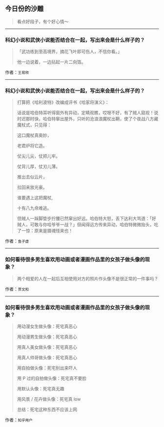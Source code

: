 ## 今日份的沙雕

> 看点好段子，有个好心情～


 
---

### 科幻小说和武侠小说能否结合在一起，写出来会是什么样子的？

> 「武功练到至高境界，摘花飞叶即可伤人，不信你看。」
> 
> 他一边说着，一边拈起一片二向箔。


作者：`王易欣`

---

### 科幻小说和武侠小说能否结合在一起，写出来会是什么样子的？

> 打算把《哈利波特》改编成评书《哈家将演义》：
> 
> 话说是哈伯特耳听得窗外有异动，定睛观瞧，哎呀不好，有了贼人窥视！说时迟那时快，哈伯特窜出屋外，只听的沧浪浪魔杖出鞘，使了个夜战八方藏魔杖式，只见得：
> 
> 这口魔杖真奥妙，
> 
> 老君炉将它造。
> 
> 仗尖儿尖，仗把儿牢。
> 
> 仗背儿厚，仗刃儿薄。
> 
> 推出去似云片，
> 
> 拉回来放光豪。
> 
> 谁要遇上这把魔杖,
> 
> 十有八九命难逃。
> 
> 但贼人一跺脚垫步拧腰已然窜出好远。哈伯特大怒，丢下达利大骂道：「好贼人，可敢与你哈爷爷一战？」但闻得远方传来异动，哈伯特微微抬头，吃了一惊：原来是摄魂怪来也！


作者：`鱼子虚`

---

### 如何看待很多男生喜欢用动画或者漫画作品里的女孩子做头像的现象？

> 两个相爱的人在一起后互相使用对方的照片作头像不是很正常的一件事吗？


作者：`贾文和`

---

### 如何看待很多男生喜欢用动画或者漫画作品里的女孩子做头像的现象？

> 用动漫女生做头像：死宅真恶心
> 
> 用动漫男生做头像：死宅真恶心
> 
> 用真人美女做头像：死宅真恶心
> 
> 用真人帅哥做头像：死宅真恶心
> 
> 用自拍做头像：死宅别出来吓人
> 
> 用 P 过的自拍做头像：死宅真不要脸
> 
> 用默认头像：死宅真无趣
> 
> 用风景 / 花卉做头像：死宅真 low
> 
> 总结：死宅这种东西不应该上网


作者：`知乎用户`